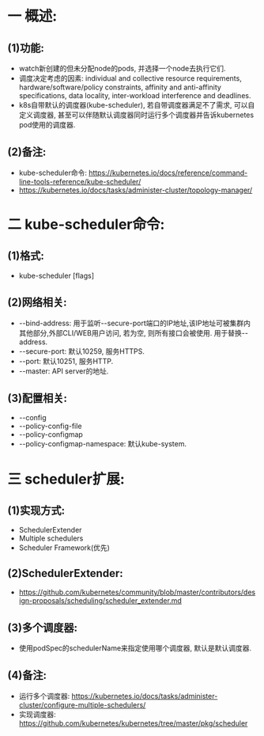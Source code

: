 # 一 概述:
## (1)功能:
- watch新创建的但未分配node的pods, 并选择一个node去执行它们.
- 调度决定考虑的因素: individual and collective resource requirements, hardware/software/policy constraints, affinity and anti-affinity specifications, data locality, inter-workload interference and deadlines.
- k8s自带默认的调度器(kube-scheduler), 若自带调度器满足不了需求, 可以自定义调度器, 甚至可以伴随默认调度器同时运行多个调度器并告诉kubernetes pod使用的调度器.

## (2)备注:
- kube-scheduler命令: https://kubernetes.io/docs/reference/command-line-tools-reference/kube-scheduler/
- https://kubernetes.io/docs/tasks/administer-cluster/topology-manager/

# 二 kube-scheduler命令:
## (1)格式:
- kube-scheduler [flags]

## (2)网络相关:
- --bind-address: 用于监听--secure-port端口的IP地址,该IP地址可被集群内其他部分,外部CLI/WEB用户访问, 若为空, 则所有接口会被使用. 用于替换--address.
- --secure-port: 默认10259, 服务HTTPS.
- --port: 默认10251, 服务HTTP.
- --master: API server的地址.

## (3)配置相关:
- --config
- --policy-config-file
- --policy-configmap
- --policy-configmap-namespace: 默认kube-system.

# 三 scheduler扩展:
## (1)实现方式:
- SchedulerExtender
- Multiple schedulers
- Scheduler Framework(优先)

## (2)SchedulerExtender:
- https://github.com/kubernetes/community/blob/master/contributors/design-proposals/scheduling/scheduler_extender.md

## (3)多个调度器:
- 使用podSpec的schedulerName来指定使用哪个调度器, 默认是默认调度器.

## (4)备注:
- 运行多个调度器: https://kubernetes.io/docs/tasks/administer-cluster/configure-multiple-schedulers/
- 实现调度器: https://github.com/kubernetes/kubernetes/tree/master/pkg/scheduler
